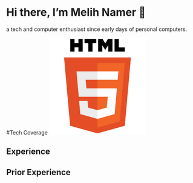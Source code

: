  # Hi there, I’m Melih Namer 👋
a tech and computer enthusiast since early days of personal computers.

#Tech Coverage
 <img src="https://raw.githubusercontent.com/devicons/devicon/master/icons/html5/html5-original-wordmark.svg">


## Experience

## Prior Experience



